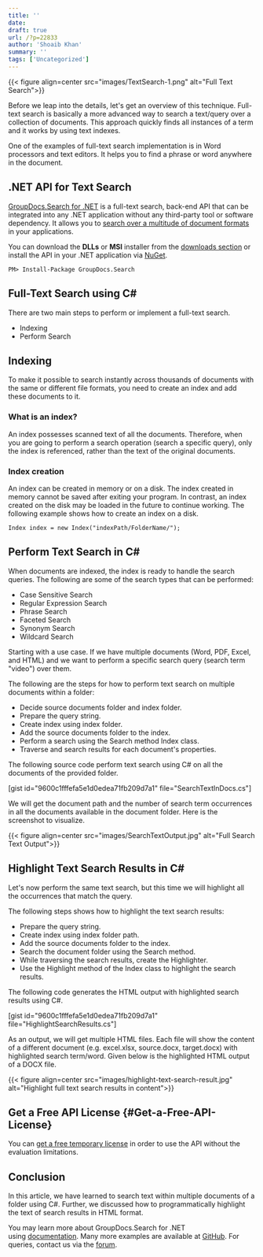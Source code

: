 ```yaml
---
title: ''
date: 
draft: true
url: /?p=22833
author: 'Shoaib Khan'
summary: ''
tags: ['Uncategorized']
---
```




{{< figure align=center src="images/TextSearch-1.png" alt="Full Text Search">}}


Before we leap into the details, let's get an overview of this technique. Full-text search is basically a more advanced way to search a text/query over a collection of documents. This approach quickly finds all instances of a term and it works by using text indexes.

One of the examples of full-text search implementation is in Word processors and text editors. It helps you to find a phrase or word anywhere in the document.

## .NET API for Text Search

[GroupDocs.Search for .NET](https://products.groupdocs.com/search/net) is a full-text search, back-end API that can be integrated into any .NET application without any third-party tool or software dependency. It allows you to [search over a multitude of document formats](https://docs.groupdocs.com/search/net/supported-document-formats/) in your applications.

You can download the **DLLs** or **MSI** installer from the [downloads section](https://downloads.groupdocs.com/search) or install the API in your .NET application via [NuGet](https://www.nuget.org/packages/groupdocs.search).

```
PM> Install-Package GroupDocs.Search
```

## Full-Text Search using C#

There are two main steps to perform or implement a full-text search.

*   Indexing
*   Perform Search

## Indexing

To make it possible to search instantly across thousands of documents with the same or different file formats, you need to create an index and add these documents to it.

### **What is an index?**

An index possesses scanned text of all the documents. Therefore, when you are going to perform a search operation (search a specific query), only the index is referenced, rather than the text of the original documents.

### **Index creation**

An index can be created in memory or on a disk. The index created in memory cannot be saved after exiting your program. In contrast, an index created on the disk may be loaded in the future to continue working. The following example shows how to create an index on a disk.

```
Index index = new Index("indexPath/FolderName/");
```

## Perform Text Search in C#

When documents are indexed, the index is ready to handle the search queries. The following are some of the search types that can be performed:

*   Case Sensitive Search
*   Regular Expression Search
*   Phrase Search
*   Faceted Search
*   Synonym Search
*   Wildcard Search

Starting with a use case. If we have multiple documents (Word, PDF, Excel, and HTML) and we want to perform a specific search query (search term "video") over them.

The following are the steps for how to perform text search on multiple documents within a folder:

*   Decide source documents folder and index folder.
*   Prepare the query string.
*   Create index using index folder.
*   Add the source documents folder to the index.
*   Perform a search using the Search method Index class.
*   Traverse and search results for each document's properties.

The following source code perform text search using C# on all the documents of the provided folder.

\[gist id="9600c1fffefa5e1d0edea71fb209d7a1" file="SearchTextInDocs.cs"\]

We will get the document path and the number of search term occurrences in all the documents available in the document folder. Here is the screenshot to visualize.



{{< figure align=center src="images/SearchTextOutput.jpg" alt="Full Search Text Output">}}


## Highlight Text Search Results in C#

Let's now perform the same text search, but this time we will highlight all the occurrences that match the query.

The following steps shows how to highlight the text search results:

*   Prepare the query string.
*   Create index using index folder path.
*   Add the source documents folder to the index.
*   Search the document folder using the Search method.
*   While traversing the search results, create the Highlighter.
*   Use the Highlight method of the Index class to highlight the search results.

The following code generates the HTML output with highlighted search results using C#.

\[gist id="9600c1fffefa5e1d0edea71fb209d7a1" file="HighlightSearchResults.cs"\]

As an output, we will get multiple HTML files. Each file will show the content of a different document (e.g. excel.xlsx, source.docx, target.docx) with highlighted search term/word. Given below is the highlighted HTML output of a DOCX file.



{{< figure align=center src="images/highlight-text-search-result.jpg" alt="Highlight full text search results in content">}}


## Get a Free API License {#Get-a-Free-API-License}

You can [get a free temporary license](https://purchase.groupdocs.com/temporary-license) in order to use the API without the evaluation limitations.

## Conclusion

In this article, we have learned to search text within multiple documents of a folder using C#. Further, we discussed how to programmatically highlight the text of search results in HTML format.

You may learn more about GroupDocs.Search for .NET using [documentation](https://docs.groupdocs.com/search/). Many more examples are available at [GitHub](https://github.com/groupdocs-search). For queries, contact us via the [forum](https://forum.groupdocs.com/).



